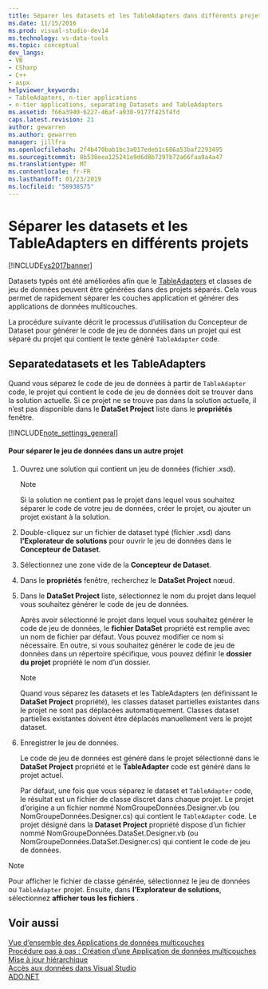 ```yaml
---
title: Séparer les datasets et les TableAdapters dans différents projets | Microsoft Docs
ms.date: 11/15/2016
ms.prod: visual-studio-dev14
ms.technology: vs-data-tools
ms.topic: conceptual
dev_langs:
- VB
- CSharp
- C++
- aspx
helpviewer_keywords:
- TableAdapters, n-tier applications
- n-tier applications, separating Datasets and TableAdapters
ms.assetid: f66a3940-6227-46af-a930-9177f425f4fd
caps.latest.revision: 21
author: gewarren
ms.author: gewarren
manager: jillfra
ms.openlocfilehash: 2f4b470bab1bc3a017edeb1c686a53baf2293495
ms.sourcegitcommit: 8b538eea125241e9d6d8b7297b72a66faa9a4a47
ms.translationtype: MT
ms.contentlocale: fr-FR
ms.lasthandoff: 01/23/2019
ms.locfileid: "58938575"
---
```

# <a name="separate-datasets-and-tableadapters-into-different-projects"></a>Séparer les datasets et les TableAdapters en différents projets
[!INCLUDE[vs2017banner](../includes/vs2017banner.md)]

  
Datasets typés ont été améliorées afin que le [TableAdapters](http://msdn.microsoft.com/library/09416de9-134c-4dc7-8262-6c8d81e3f364) et classes de jeu de données peuvent être générées dans des projets séparés. Cela vous permet de rapidement séparer les couches application et générer des applications de données multicouches.  
  
 La procédure suivante décrit le processus d’utilisation du Concepteur de Dataset pour générer le code de jeu de données dans un projet qui est séparé du projet qui contient le texte généré `TableAdapter` code.  
  
## <a name="separatedatasets-and-tableadapters"></a>Separatedatasets et les TableAdapters  
 Quand vous séparez le code de jeu de données à partir de `TableAdapter` code, le projet qui contient le code de jeu de données doit se trouver dans la solution actuelle. Si ce projet ne se trouve pas dans la solution actuelle, il n’est pas disponible dans le **DataSet Project** liste dans le **propriétés** fenêtre.  
  
 [!INCLUDE[note_settings_general](../includes/note-settings-general-md.md)]  
  
#### <a name="to-separate-the-dataset-into-a-different-project"></a>Pour séparer le jeu de données dans un autre projet  
  
1. Ouvrez une solution qui contient un jeu de données (fichier .xsd).  
  
   > [!NOTE]
   >  Si la solution ne contient pas le projet dans lequel vous souhaitez séparer le code de votre jeu de données, créer le projet, ou ajouter un projet existant à la solution.  
  
2. Double-cliquez sur un fichier de dataset typé (fichier .xsd) dans **l’Explorateur de solutions** pour ouvrir le jeu de données dans le **Concepteur de Dataset**.  
  
3. Sélectionnez une zone vide de la **Concepteur de Dataset**.  
  
4. Dans le **propriétés** fenêtre, recherchez le **DataSet Project** nœud.  
  
5. Dans le **DataSet Project** liste, sélectionnez le nom du projet dans lequel vous souhaitez générer le code de jeu de données.  
  
    Après avoir sélectionné le projet dans lequel vous souhaitez générer le code de jeu de données, le **fichier DataSet** propriété est remplie avec un nom de fichier par défaut. Vous pouvez modifier ce nom si nécessaire. En outre, si vous souhaitez générer le code de jeu de données dans un répertoire spécifique, vous pouvez définir le **dossier du projet** propriété le nom d’un dossier.  
  
   > [!NOTE]
   >  Quand vous séparez les datasets et les TableAdapters (en définissant le **DataSet Project** propriété), les classes dataset partielles existantes dans le projet ne sont pas déplacées automatiquement. Classes dataset partielles existantes doivent être déplacés manuellement vers le projet dataset.  
  
6. Enregistrer le jeu de données.  
  
    Le code de jeu de données est généré dans le projet sélectionné dans le **DataSet Project** propriété et le **TableAdapter** code est généré dans le projet actuel.  
  
   Par défaut, une fois que vous séparez le dataset et `TableAdapter` code, le résultat est un fichier de classe discret dans chaque projet. Le projet d’origine a un fichier nommé NomGroupeDonnées.Designer.vb (ou NomGroupeDonnées.Designer.cs) qui contient le `TableAdapter` code. Le projet désigné dans la **Dataset Project** propriété dispose d’un fichier nommé NomGroupeDonnées.DataSet.Designer.vb (ou NomGroupeDonnées.DataSet.Designer.cs) qui contient le code de jeu de données.  
  
> [!NOTE]
>  Pour afficher le fichier de classe générée, sélectionnez le jeu de données ou `TableAdapter` projet. Ensuite, dans **l’Explorateur de solutions**, sélectionnez **afficher tous les fichiers** .  
  
## <a name="see-also"></a>Voir aussi  
 [Vue d’ensemble des Applications de données multicouches](../data-tools/n-tier-data-applications-overview.md)   
 [Procédure pas à pas : Création d’une Application de données multicouches](../data-tools/walkthrough-creating-an-n-tier-data-application.md)   
 [Mise à jour hiérarchique](../data-tools/hierarchical-update.md)   
 [Accès aux données dans Visual Studio](../data-tools/accessing-data-in-visual-studio.md)   
 [ADO.NET](http://msdn.microsoft.com/library/5b96ed06-9759-4966-a797-a1d5f6ee50ca)

